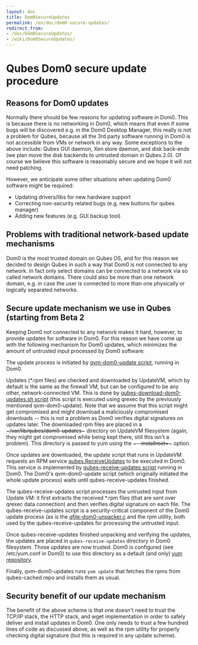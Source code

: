 ```yaml
---
layout: doc
title: Dom0SecureUpdates
permalink: /en/doc/dom0-secure-updates/
redirect_from:
- /doc/Dom0SecureUpdates/
- /wiki/Dom0SecureUpdates/
---
```


Qubes Dom0 secure update procedure
==================================

Reasons for Dom0 updates
------------------------

Normally there should be few reasons for updating software in Dom0. This is because there is no networking in Dom0, which means that even if some bugs will be discovered e.g. in the Dom0 Desktop Manager, this really is not a problem for Qubes, because all the 3rd party software running in Dom0 is not accessible from VMs or network in any way. Some exceptions to the above include: Qubes GUI daemon, Xen store daemon, and disk back-ends (we plan move the disk backends to untrusted domain in Qubes 2.0). Of course we believe this software is reasonably secure and we hope it will not need patching.

However, we anticipate some other situations when updating Dom0 software might be required:

-   Updating drivers/libs for new hardware support
-   Correcting non-security related bugs (e.g. new buttons for qubes manager)
-   Adding new features (e.g. GUI backup tool)

Problems with traditional network-based update mechanisms
---------------------------------------------------------

Dom0 is the most trusted domain on Qubes OS, and for this reason we decided to design Qubes in such a way that Dom0 is not connected to any network. In fact only select domains can be connected to a network via so called network domains. There could also be more than one network domain, e.g. in case the user is connected to more than one physically or logically separated networks.

Secure update mechanism we use in Qubes (starting from Beta 2
-------------------------------------------------------------

Keeping Dom0 not connected to any network makes it hard, however, to provide updates for software in Dom0. For this reason we have come up with the following mechanism for Dom0 updates, which minimizes the amount of untrusted input processed by Dom0 software:

The update process is initiated by [qvm-dom0-update script](https://github.com/QubesOS/qubes-core-admin-linux/blob/release2/dom0-updates/qubes-dom0-update), running in Dom0.

Updates (\*.rpm files) are checked and downloaded by UpdateVM, which by default is the same as the firewall VM, but can be configured to be any other, network-connected VM. This is done by [qubes-download-dom0-updates.sh script](https://github.com/QubesOS/qubes-core-agent-linux/blob/release2/misc/qubes-download-dom0-updates.sh) (this script is executed using qrexec by the previously mentioned qvm-dom0-update). Note that we assume that this script might get compromised and might download a maliciously compromised downloads -- this is not a problem as Dom0 verifies digital signatures on updates later. The downloaded rpm files are placed in a ~~~/var/lib/qubes/dom0-updates~~~ directory on UpdateVM filesystem (again, they might get compromised while being kept there, still this isn't a problem). This directory is passed to yum using the ~~~--installroot=~~~ option.

Once updates are downloaded, the update script that runs in UpdateVM requests an RPM service [qubes.ReceiveUpdates](https://github.com/QubesOS/qubes-core-admin-linux/blob/release2/dom0-updates/qubes.ReceiveUpdates) to be executed in Dom0. This service is implemented by [qubes-receive-updates script](https://github.com/QubesOS/qubes-core-admin-linux/blob/release2/dom0-updates/qubes-receive-updates) running in Dom0. The Dom0's qvm-dom0-update script (which originally initiated the whole update process) waits until qubes-receive-updates finished.

The qubes-receive-updates script processes the untrusted input from Update VM: it first extracts the received \*.rpm files (that are sent over qrexec data connection) and then verifies digital signature on each file. The qubes-receive-updates script is a security-critical component of the Dom0 update process (as is the [qfile-dom0-unpacker.c](https://github.com/QubesOS/qubes-core-admin-linux/blob/release2/dom0-updates/qfile-dom0-unpacker.c) and the rpm utility, both used by the qubes-receive-updates for processing the untrusted input.

Once qubes-receive-updates finished unpacking and verifying the updates, the updates are placed in ``qubes-receive-updates`` directory in Dom0 filesystem. Those updates are now trusted. Dom0 is configured (see /etc/yum.conf in Dom0) to use this directory as a default (and only) [yum repository](https://github.com/QubesOS/qubes-core-admin-linux/blob/release2/dom0-updates/qubes-cached.repo).

Finally, qvm-dom0-updates runs ``yum update`` that fetches the rpms from qubes-cached repo and installs them as usual.

Security benefit of our update mechanism
----------------------------------------

The benefit of the above scheme is that one doesn't need to trust the TCP/IP stack, the HTTP stack, and wget implementation in order to safely deliver and install updates in Dom0. One only needs to trust a few hundred lines of code as discussed above, as well as the rpm utility for properly checking digital signature (but this is required in any update scheme).
